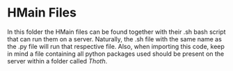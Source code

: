 # HMain Files

In this folder the HMain files can be found together with their .sh bash script that can run them on a server. Naturally, the .sh file with the same name as the .py file will run that respective file. Also, when importing this code, keep in mind a file containing all python packages used should be present on the server within a folder called *Thoth*. 

